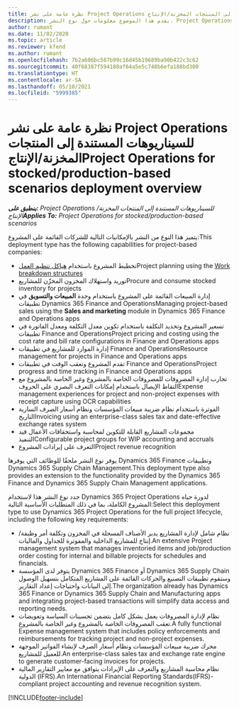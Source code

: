 ```yaml
---
title: نظرة عامة على نشر Project Operations للسيناريوهات المستندة إلى المنتجات المخزنة/الإنتاج‬
description: يقدم هذا الموضوع معلومات حول نوع النشر، Project Operations للسيناريوهات المستندة إلى المنتجات المخزنة/الإنتاج‬‬.
author: rumant
ms.date: 11/02/2020
ms.topic: article
ms.reviewer: kfend
ms.author: rumant
ms.openlocfilehash: 7b2a606bc587b99c16d45b19689ba90b422c3c62
ms.sourcegitcommit: 40f68387f594180af64a5e5c748b6efa188bd300
ms.translationtype: HT
ms.contentlocale: ar-SA
ms.lasthandoff: 05/10/2021
ms.locfileid: "5999385"
---
```

# <a name="project-operations-for-stockedproduction-based-scenarios-deployment-overview"></a><span data-ttu-id="73666-103">نظرة عامة على نشر Project Operations للسيناريوهات المستندة إلى المنتجات المخزنة/الإنتاج‬</span><span class="sxs-lookup"><span data-stu-id="73666-103">Project Operations for stocked/production-based scenarios deployment overview</span></span>

<span data-ttu-id="73666-104">_**ينطبق على:** Project Operations للسيناريوهات المستندة إلى المنتجات المخزنة/الإنتاج_</span><span class="sxs-lookup"><span data-stu-id="73666-104">_**Applies To:** Project Operations for stocked/production-based scenarios_</span></span>


<span data-ttu-id="73666-105">يتميز هذا النوع من النشر بالإمكانيات التالية للشركات القائمة على المشروع:</span><span class="sxs-lookup"><span data-stu-id="73666-105">This deployment type has the following capabilities for project-based companies:</span></span>

- <span data-ttu-id="73666-106">تخطيط المشروع باستخدام [هياكل تنظيم العمل](work-breakdown-structures.md)</span><span class="sxs-lookup"><span data-stu-id="73666-106">Project planning using the [Work breakdown structures](work-breakdown-structures.md)</span></span>
- <span data-ttu-id="73666-107">توريد واستهلاك المخزون المخزّن للمشاريع</span><span class="sxs-lookup"><span data-stu-id="73666-107">Procure and consume stocked inventory for projects</span></span>
- <span data-ttu-id="73666-108">إدارة المبيعات القائمة على المشروع باستخدام وحدة **المبيعات والتسويق** في تطبيقات Dynamics 365 Finance and Operations</span><span class="sxs-lookup"><span data-stu-id="73666-108">Managing project-based sales using the **Sales and marketing** module in Dynamics 365 Finance and Operations apps</span></span>
- <span data-ttu-id="73666-109">تسعير المشروع وتحديد التكلفة باستخدام تكوين معدل التكلفة ومعدل الفاتورة في تطبيقات Finance and Operations</span><span class="sxs-lookup"><span data-stu-id="73666-109">Project pricing and costing using the cost rate and bill rate configurations in Finance and Operations apps</span></span>
- <span data-ttu-id="73666-110">إدارة الموارد للمشاريع في تطبيقات Finance and Operations</span><span class="sxs-lookup"><span data-stu-id="73666-110">Resource management for projects in Finance and Operations apps</span></span>
- <span data-ttu-id="73666-111">تقدم المشروع وتعقب الوقت في تطبيقات Finance and Operations</span><span class="sxs-lookup"><span data-stu-id="73666-111">Project progress and time tracking in Finance and Operations apps</span></span>
- <span data-ttu-id="73666-112">تجارب إدارة المصروفات للمصروفات الخاصة بالمشروع وغير الخاصة بالمشروع مع التقاط الإيصال باستخدام إمكانات التعرف البصري على الحروف‬</span><span class="sxs-lookup"><span data-stu-id="73666-112">Expense management experiences for project and non-project expenses with receipt capture using OCR capabilities</span></span>
- <span data-ttu-id="73666-113">الفوترة باستخدام نظام ضريبة مبيعات المؤسسات ونظام أسعار الصرف السارية التاريخ</span><span class="sxs-lookup"><span data-stu-id="73666-113">Invoicing using an enterprise-class sales tax and date-effective exchange rates system</span></span>
- <span data-ttu-id="73666-114">مجموعات المشاريع القابلة للتكوين لمحاسبة واستحقاقات الأعمال قيد التنفيذ</span><span class="sxs-lookup"><span data-stu-id="73666-114">Configurable project groups for WIP accounting and accruals</span></span>
- <span data-ttu-id="73666-115">التعرف على إيرادات المشروع</span><span class="sxs-lookup"><span data-stu-id="73666-115">Project revenue recognition</span></span>

<span data-ttu-id="73666-116">يوفر نوع النشر ملحقًا للوظائف التي يوفرها Dynamics 365 Finance وتطبيقات Dynamics 365 Supply Chain Management.</span><span class="sxs-lookup"><span data-stu-id="73666-116">This deployment type also provides an extension to the functionality provided by the Dynamics 365 Finance and Dynamics 365 Supply Chain Management applications.</span></span>

<span data-ttu-id="73666-117">حدد نوع النشر هذا لاستخدام Dynamics 365 Project Operations لدورة حياه المشروع الكاملة، بما في ذلك المتطلبات الأساسية التالية:</span><span class="sxs-lookup"><span data-stu-id="73666-117">Select this deployment type to use Dynamics 365 Project Operations for the full project lifecycle, including the following key requirements:</span></span>

- <span data-ttu-id="73666-118">نظام شامل لإدارة المشاريع يدير الأصناف المسجلة في المخزون وتكلفة أمر وظيفة/إنتاج للمشاريع الداخلية والمفوترة للجداول والماليات.</span><span class="sxs-lookup"><span data-stu-id="73666-118">An extensive Project management system that manages inventoried items and job/production order costing for internal and billable projects for schedules and financials.</span></span>
- <span data-ttu-id="73666-119">يتوفر لدى المؤسسة Dynamics 365 Finance أو Dynamics 365 Supply Chain وستقوم تطبيقات التصنيع والحركات القائمة على المشاريع المتكامل بتسهيل الوصول إلى البيانات واحتياجات إعداد التقارير.</span><span class="sxs-lookup"><span data-stu-id="73666-119">The organization already has Dynamics 365 Finance or Dynamics 365 Supply Chain and Manufacturing apps and integrating project-based transactions will simplify data access and reporting needs.</span></span>
- <span data-ttu-id="73666-120">نظام لإدارة المصروفات يعمل بشكل كامل يتضمن تحسينات السياسة وتعويضات تعقب المصروفات الخاصة بالمشروع وغير الخاصة بالمشروع.</span><span class="sxs-lookup"><span data-stu-id="73666-120">A fully functional Expense management system that includes policy enforcements and reimbursements for tracking project and non-project expenses.</span></span>
- <span data-ttu-id="73666-121">محرك ضريبة مبيعات المؤسسات ونظام أسعار الصرف لإنشاء الفواتير الموجهة للعميل للمشاريع.</span><span class="sxs-lookup"><span data-stu-id="73666-121">An enterprise-class sales tax and exchange rate engine to generate customer-facing invoices for projects.</span></span>
- <span data-ttu-id="73666-122">نظام محاسبة المشاريع والتعرف على الإيرادات يتوافق مع معايير التقارير المالية الدولية (IFRS).</span><span class="sxs-lookup"><span data-stu-id="73666-122">An International Financial Reporting Standards(IFRS)-compliant project accounting and revenue recognition system.</span></span>



[!INCLUDE[footer-include](../includes/footer-banner.md)]